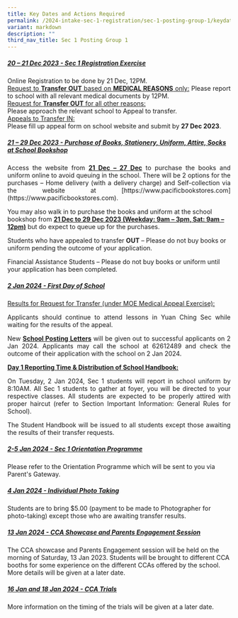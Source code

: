 ```yaml
---
title: Key Dates and Actions Required
permalink: /2024-intake-sec-1-registration/sec-1-posting-group-1/keydatesandactionsrequired/
variant: markdown
description: ""
third_nav_title: Sec 1 Posting Group 1
---
```

##### <strong><u>20 – 21 Dec 2023 - Sec 1 Registration Exercise</u></strong><br>
<p style="text-align: justify;">Online Registration to be done by 21 Dec, 12PM. <br>
	<u>Request to <strong>Transfer OUT</strong> based on <strong>MEDICAL REASONS</strong> only:</u>
Please report to school with all relevant medical documents by 12PM.<br>
<u>Request for <strong>Transfer OUT</strong> for all other reasons: <br></u> 
Please approach the relevant school to Appeal to transfer.<br>
<u>Appeals to Transfer IN: <br></u>
Please fill up appeal form on school website and submit by <strong>27 Dec 2023</strong>. </p><p>

##### <strong><u>21 – 29 Dec 2023 - Purchase of Books, Stationery, Uniform, Attire, Socks at School Bookshop</u></strong>

</p><p style="text-align: justify;">Access the website from <strong><u>21 Dec – 27 Dec</u></strong> to purchase the books and uniform online to avoid queuing in the school. There will be 2 options for the purchases – Home delivery (with a delivery charge) and Self-collection via the website at [https://www.pacificbookstores.com](https://www.pacificbookstores.com).</p>

You may also walk in to purchase the books and uniform at the school bookshop from <strong><u>21 Dec to 29 Dec 2023 (Weekday: 9am – 3pm, Sat: 9am – 12pm)</u></strong> but do expect to queue up for the purchases. <br>

Students who have appealed to transfer <strong>OUT</strong> – Please do not buy books or uniform pending the outcome of your application. <br>

Financial Assistance Students – Please do not buy books or uniform until your application has been completed.

##### <strong><u>2 Jan 2024 - First Day of School</u></strong><br>
<u>Results for Request for Transfer (under MOE Medical Appeal Exercise):</u><br>
<p style="text-align: justify;">Applicants should continue to attend lessons in Yuan Ching Sec while waiting for the results of the appeal. </p>
<p style="text-align: justify;">New <strong><u>School Posting Letters</u></strong> will be given out to successful applicants on 2 Jan 2024. Applicants may call the school at 62612489 and check the outcome of their application with the school on 2 Jan 2024.</p>

<strong><u>Day 1 Reporting Time &amp; Distribution of School Handbook:</u></strong><br>
<p style="text-align: justify;">On Tuesday, 2 Jan 2024, Sec 1 students will report in school uniform by 8:10AM. All Sec 1 students to gather at foyer, you will be directed to your respective classes. All students are expected to be properly attired with proper haircut (refer to Section Important Information: General Rules for School).</p>

<p style="text-align: justify;">The Student Handbook will be issued to all students except those awaiting the results of their transfer requests.</p>

##### <strong><u>2-5 Jan 2024 - Sec 1 Orientation Programme</u></strong><br>
Please refer to the Orientation Programme which will be sent to you via Parent's Gateway.

##### <strong><u>4 Jan 2024 - Individual Photo Taking</u></strong><br>
Students are to bring $5.00 (payment to be made to Photographer for photo-taking) except those who are awaiting transfer results.

##### <strong><u>13 Jan 2024 - CCA Showcase and Parents Engagement Session</u></strong><br>
The CCA showcase and Parents Engagement session will be held on the morning of Saturday, 13 Jan 2023. Students will be brought to different CCA booths for some experience on the different CCAs offered by the school. More details will be given at a later date.

##### <strong><u>16 Jan and 18 Jan 2024 - CCA Trials</u></strong><br>
More information on the timing of the trials will be given at a later date.